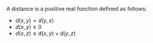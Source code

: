 A distance is a positive real function defined as follows:
- $d(x, y) = d(y, x)$
- $d(x, y) \geq 0$
- $d(x, z) \leq d(x, y) + d(y, z)$
